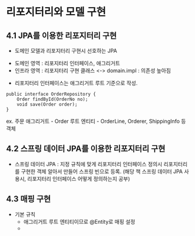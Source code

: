 # 리포지터리와 모델 구현

## 4.1 JPA를 이용한 리포지터리 구현

* 도메인 모델과 리포지터리 구현시 선호하는 JPA

- 도메인 영역 : 리포지터리 인터페이스, 애그리거트
- 인프라 영역 : 리포지터리 구현 클래스 <-> domain.impl : 의존성 높아짐


* 리포지터리 인터페이스는 애그리거트 루트 기준으로 작성.
```
public interface OrderRepository {
	Order findById(OrderNo no);
	void save(Order order);
}
```
ex. 주문 애그리거트
	- Order 루트 엔티티
	- OrderLine, Orderer, ShippingInfo 등 객체

## 4.2 스프링 데이터 JPA를 이용한 리포지터리 구현

* 스프링 데이터 JPA : 지정 규칙에 맞게 리포지터리 인터페이스 정의시 리포지터리를 구현한 객체 알아서 만들어 스프링 빈으로 등록.
	(해당 책 스프링 데이터 JPA 사용시, 리포지터리 인터페이스 어떻게 정의하는지 공부)

## 4.3 매핑 구현

* 기본 규칙
	* 애그리거트 루트 엔티티이므로 @Entity로 매핑 설정
	* 